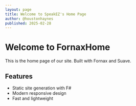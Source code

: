 ```yaml
---
layout: page
title: Welcome to SpeakEZ's Home Page
author: @houstonhaynes
published: 2025-02-28
---
```

# Welcome to FornaxHome

This is the home page of our site. Built with Fornax and Suave.

## Features

- Static site generation with F#
- Modern responsive design
- Fast and lightweight